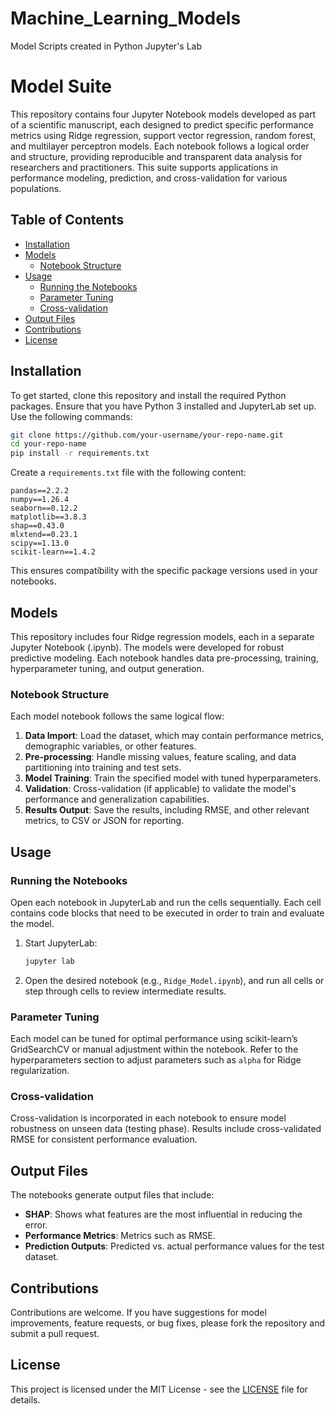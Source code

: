 # Machine_Learning_Models
Model Scripts created in Python Jupyter's Lab
# Model Suite

This repository contains four Jupyter Notebook models developed as part of a scientific manuscript, each designed to predict specific performance metrics using Ridge regression, support vector regression, random forest, and multilayer perceptron models. Each notebook follows a logical order and structure, providing reproducible and transparent data analysis for researchers and practitioners. This suite supports applications in performance modeling, prediction, and cross-validation for various populations.

## Table of Contents

- [Installation](#installation)
- [Models](#models)
  - [Notebook Structure](#notebook-structure)
- [Usage](#usage)
  - [Running the Notebooks](#running-the-notebooks)
  - [Parameter Tuning](#parameter-tuning)
  - [Cross-validation](#cross-validation)
- [Output Files](#output-files)
- [Contributions](#contributions)
- [License](#license)

## Installation

To get started, clone this repository and install the required Python packages. Ensure that you have Python 3 installed and JupyterLab set up. Use the following commands:

```bash
git clone https://github.com/your-username/your-repo-name.git
cd your-repo-name
pip install -r requirements.txt
```

Create a `requirements.txt` file with the following content:

```text
pandas==2.2.2
numpy==1.26.4
seaborn==0.12.2
matplotlib==3.8.3
shap==0.43.0
mlxtend==0.23.1
scipy==1.13.0
scikit-learn==1.4.2
```

This ensures compatibility with the specific package versions used in your notebooks.

## Models

This repository includes four Ridge regression models, each in a separate Jupyter Notebook (.ipynb). The models were developed for robust predictive modeling. Each notebook handles data pre-processing, training, hyperparameter tuning, and output generation.

### Notebook Structure

Each model notebook follows the same logical flow:

1. **Data Import**: Load the dataset, which may contain performance metrics, demographic variables, or other features.
2. **Pre-processing**: Handle missing values, feature scaling, and data partitioning into training and test sets.
3. **Model Training**: Train the specified model with tuned hyperparameters.
4. **Validation**: Cross-validation (if applicable) to validate the model's performance and generalization capabilities.
5. **Results Output**: Save the results, including RMSE, and other relevant metrics, to CSV or JSON for reporting.

## Usage

### Running the Notebooks

Open each notebook in JupyterLab and run the cells sequentially. Each cell contains code blocks that need to be executed in order to train and evaluate the model.

1. Start JupyterLab:

   ```bash
   jupyter lab
   ```

2. Open the desired notebook (e.g., `Ridge_Model.ipynb`), and run all cells or step through cells to review intermediate results.

### Parameter Tuning

Each model can be tuned for optimal performance using scikit-learn’s GridSearchCV or manual adjustment within the notebook. Refer to the hyperparameters section to adjust parameters such as `alpha` for Ridge regularization.

### Cross-validation

Cross-validation is incorporated in each notebook to ensure model robustness on unseen data (testing phase). Results include cross-validated RMSE for consistent performance evaluation.

## Output Files

The notebooks generate output files that include:

- **SHAP**: Shows what features are the most influential in reducing the error.
- **Performance Metrics**: Metrics such as RMSE.
- **Prediction Outputs**: Predicted vs. actual performance values for the test dataset.

## Contributions

Contributions are welcome. If you have suggestions for model improvements, feature requests, or bug fixes, please fork the repository and submit a pull request.

## License

This project is licensed under the MIT License - see the [LICENSE](LICENSE) file for details.
